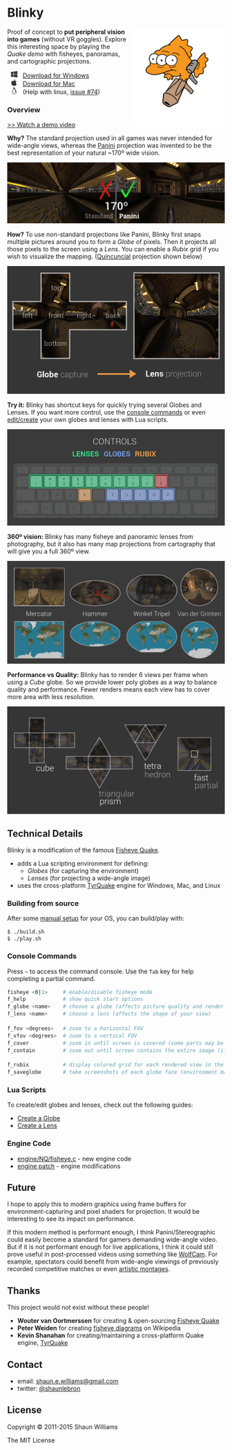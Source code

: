 # Blinky

<img src="readme-img/blinky-rocket.png" align="right" width="220px"/>

Proof of concept to __put peripheral vision into games__ (without VR goggles).
Explore this interesting space by playing the _Quake demo_ with fisheyes,
panoramas, and cartographic projections.

<img src="readme-img/windows.png" height="16px"> [Download for Windows](https://github.com/shaunlebron/blinky/releases/download/1.3/blinky-1.3-windows.zip)  
<img src="readme-img/apple.png"   height="16px"> [Download for Mac](https://github.com/shaunlebron/blinky/releases/download/1.3/blinky-1.3-mac.zip)  
<img src="readme-img/linux.png"   height="16px"> (Help with linux, [issue #74](https://github.com/shaunlebron/blinky/issues/74))

### Overview

[>> Watch a demo video](http://youtu.be/jQOJ3yCK8pI)

__Why?__ The standard projection used in all games was never intended for
wide-angle views, whereas the [Panini] projection was invented to be the best
representation of your natural ~170º wide vision.

[![old-and-new](readme-img/old-and-new.jpg)](https://raw.githubusercontent.com/shaunlebron/blinky/master/readme-img/old-and-new.jpg)

__How?__ To use non-standard projections like Panini, Blinky first snaps
multiple pictures around you to form a _Globe_ of pixels.  Then it projects
all those pixels to the screen using a _Lens_.  You can enable a _Rubix_
grid if you wish to visualize the mapping.  ([Quincuncial] projection shown below)

[![map](readme-img/map.gif)](https://raw.githubusercontent.com/shaunlebron/blinky/master/readme-img/map.gif)

__Try it:__ Blinky has shortcut keys for quickly trying several Globes and
Lenses.  If you want more control, use the [console
commands](#console-commands) or even [edit/create](#lua-scripts) your own
globes and lenses with Lua scripts.

[![keys](readme-img/keys.png)](https://raw.githubusercontent.com/shaunlebron/blinky/master/readme-img/keys.png)

__360º vision:__ Blinky has many fisheye and panoramic lenses from photography,
but it also has many map projections from cartography that will give you a full
360º view.

[![worlds](readme-img/worlds.jpg)](https://raw.githubusercontent.com/shaunlebron/blinky/master/readme-img/worlds.jpg)

__Performance vs Quality:__ Blinky has to render 6 views per frame when using a
_Cube_ globe.  So we provide lower poly globes as a way to balance quality and
performance.  Fewer renders means each view has to cover more area with less
resolution.

[![globes](readme-img/globes.jpg)](https://raw.githubusercontent.com/shaunlebron/blinky/master/readme-img/globes.jpg)

## Technical Details

Blinky is a modification of the famous [Fisheye Quake].

- adds a Lua scripting environment for defining:
  - _Globes_ (for capturing the environment)
  - _Lenses_ (for projecting a wide-angle image)
- uses the cross-platform [TyrQuake] engine for Windows, Mac, and Linux

### Building from source

After some [manual setup](BUILDING.md) for your OS, you can build/play with:

```
$ ./build.sh
$ ./play.sh
```

### Console Commands

Press `~` to access the command console.  Use the `Tab` key for help completing
a partial command.

```sh
fisheye <0|1>     # enable/disable fisheye mode
f_help            # show quick start options
f_globe <name>    # choose a globe (affects picture quality and render speed)
f_lens <name>     # choose a lens (affects the shape of your view)

f_fov <degrees>   # zoom to a horizontal FOV
f_vfov <degrees>  # zoom to a vertical FOV
f_cover           # zoom in until screen is covered (some parts may be hidden)
f_contain         # zoom out until screen contains the entire image (if possible)

f_rubix           # display colored grid for each rendered view in the globe
f_saveglobe       # take screenshots of each globe face (environment map)
```

### Lua Scripts

To create/edit globes and lenses, check out the following guides:

- [Create a Globe](game/lua-scripts/globes)
- [Create a Lens](game/lua-scripts/lenses)

### Engine Code

- [engine/NQ/fisheye.c](engine/NQ/fisheye.c) - new engine code
- [engine patch](engine/fisheye.patch) - engine modifications

## Future

I hope to apply this to modern graphics using frame buffers for
environment-capturing and pixel shaders for projection.  It would be
interesting to see its impact on performance.

If this modern method is performant enough, I think Panini/Stereographic could
easily become a standard for gamers demanding wide-angle video.  But if it is
not performant enough for live applications, I think it could still prove
useful in post-processed videos using something like [WolfCam].  For example,
spectators could benefit from wide-angle viewings of previously recorded
competitive matches or even [artistic montages].

## Thanks

This project would not exist without these people!

- __Wouter van Oortmerssen__ for creating & open-sourcing [Fisheye Quake]
- __Peter Weiden__ for creating [fisheye diagrams] on Wikipedia
- __Kevin Shanahan__ for creating/maintaining a cross-platform Quake engine, [TyrQuake]

## Contact

- email: <shaun.e.williams@gmail.com>
- twitter: [@shaunlebron](http://twitter.com/shaunlebron)

## License

Copyright © 2011-2015 Shaun Williams

The MIT License



[Fisheye Quake]:http://strlen.com/gfxengine/fisheyequake/
[TyrQuake]:http://disenchant.net/tyrquake/
[Panini]: http://tksharpless.net/vedutismo/Pannini/
[Quincuncial]:http://en.wikipedia.org/wiki/Peirce_quincuncial_projection
[artistic montages]:http://youtu.be/-T6IAHWMd2I
[WolfCam]:http://www.wolfcamql.fr/en
[fisheye diagrams]:http://en.wikipedia.org/wiki/Fisheye_lens#Mapping_function
